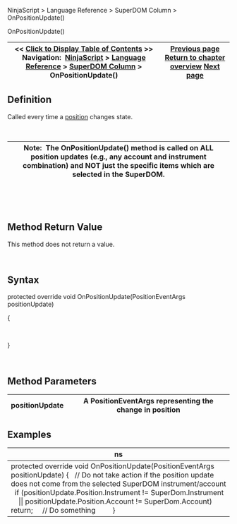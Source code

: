 ﻿


NinjaScript \> Language Reference \> SuperDOM Column \> OnPositionUpdate()






















OnPositionUpdate()







| \<\< [Click to Display Table of Contents](superdomcolumn_onpositionupdate.md) \>\> **Navigation:**     [NinjaScript](ninjascript-1.md) \> [Language Reference](language_reference_wip-1.md) \> [SuperDOM Column](superdom_column-1.md) \> OnPositionUpdate() | [Previous page](superdomcolumn_onorderupdate-1.md) [Return to chapter overview](superdom_column-1.md) [Next page](onpropertychanged-1.md) |
| --- | --- |











## Definition


Called every time a [position](position-1.md) changes state.


 




| Note:  The OnPositionUpdate() method is called on ALL position updates (e.g., any account and instrument combination) and NOT just the specific items which are selected in the SuperDOM. |
| --- |



 


 


## Method Return Value


This method does not return a value.


 


## Syntax


protected override void OnPositionUpdate(PositionEventArgs positionUpdate)  

{


   

}


 


## Method Parameters




| positionUpdate | A PositionEventArgs representing the change in position |
| --- | --- |



## 


## 


## Examples




| ns |
| --- |
| protected override void OnPositionUpdate(PositionEventArgs positionUpdate) {    // Do not take action if the position update does not come from the selected SuperDOM instrument/account    if (positionUpdate.Position.Instrument !\= SuperDom.Instrument       \|\| positionUpdate.Position.Account !\= SuperDom.Account)      return;      // Do something          } |









